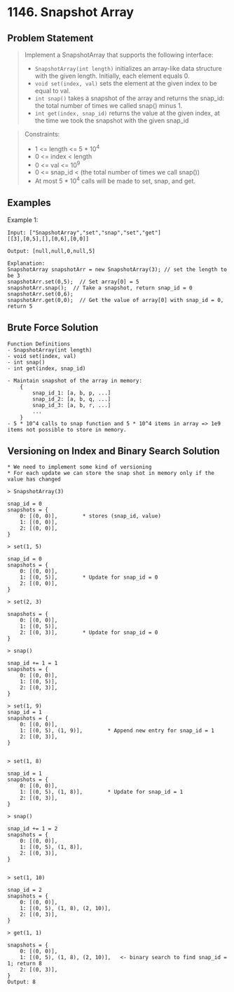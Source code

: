 # 1146. Snapshot Array

## Problem Statement

> Implement a SnapshotArray that supports the following interface:
>
> - `SnapshotArray(int length)` initializes an array-like data structure with the given length. Initially, each element equals 0.
> - `void set(index, val)` sets the element at the given index to be equal to val.
> - `int snap()` takes a snapshot of the array and returns the snap_id: the total number of times we called snap() minus 1.
> - `int get(index, snap_id)` returns the value at the given index, at the time we took the snapshot with the given snap_id

> Constraints:
>
> - 1 <= length <= 5 \* 10<sup>4</sup>
> - 0 <= index < length
> - 0 <= val <= 10<sup>9</sup>
> - 0 <= snap_id < (the total number of times we call snap())
> - At most 5 \* 10<sup>4</sup> calls will be made to set, snap, and get.

## Examples

Example 1:

```
Input: ["SnapshotArray","set","snap","set","get"]
[[3],[0,5],[],[0,6],[0,0]]

Output: [null,null,0,null,5]

Explanation:
SnapshotArray snapshotArr = new SnapshotArray(3); // set the length to be 3
snapshotArr.set(0,5);  // Set array[0] = 5
snapshotArr.snap();  // Take a snapshot, return snap_id = 0
snapshotArr.set(0,6);
snapshotArr.get(0,0);  // Get the value of array[0] with snap_id = 0, return 5
```

## Brute Force Solution

```
Function Definitions
- SnapshotArray(int length)
- void set(index, val)
- int snap()
- int get(index, snap_id)

- Maintain snapshot of the array in memory:
    {
        snap_id_1: [a, b, p, ...]
        snap_id_2: [a, b, q, ...]
        snap_id_3: [a, b, r, ...]
        ...
    }
- 5 * 10^4 calls to snap function and 5 * 10^4 items in array => 1e9 items not possible to store in memory.
```

## Versioning on Index and Binary Search Solution

```
* We need to implement some kind of versioning
* For each update we can store the snap shot in memory only if the value has changed

> SnapshotArray(3)

snap_id = 0
snapshots = {
    0: [(0, 0)],        * stores (snap_id, value)
    1: [(0, 0)],
    2: [(0, 0)],
}

> set(1, 5)

snap_id = 0
snapshots = {
    0: [(0, 0)],
    1: [(0, 5)],        * Update for snap_id = 0
    2: [(0, 0)],
}

> set(2, 3)

snapshots = {
    0: [(0, 0)],
    1: [(0, 5)],
    2: [(0, 3)],        * Update for snap_id = 0
}

> snap()

snap_id += 1 = 1
snapshots = {
    0: [(0, 0)],
    1: [(0, 5)],
    2: [(0, 3)],
}

> set(1, 9)
snap_id = 1
snapshots = {
    0: [(0, 0)],
    1: [(0, 5), (1, 9)],        * Append new entry for snap_id = 1
    2: [(0, 3)],
}


> set(1, 8)

snap_id = 1
snapshots = {
    0: [(0, 0)],
    1: [(0, 5), (1, 8)],        * Update for snap_id = 1
    2: [(0, 3)],
}

> snap()

snap_id += 1 = 2
snapshots = {
    0: [(0, 0)],
    1: [(0, 5), (1, 8)],
    2: [(0, 3)],
}


> set(1, 10)

snap_id = 2
snapshots = {
    0: [(0, 0)],
    1: [(0, 5), (1, 8), (2, 10)],
    2: [(0, 3)],
}

> get(1, 1)

snapshots = {
    0: [(0, 0)],
    1: [(0, 5), (1, 8), (2, 10)],   <- binary search to find snap_id = 1; return 8
    2: [(0, 3)],
}
Output: 8

```
